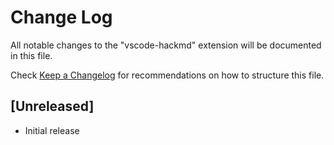 # Change Log

All notable changes to the "vscode-hackmd" extension will be documented in this file.

Check [Keep a Changelog](http://keepachangelog.com/) for recommendations on how to structure this file.

## [Unreleased]

- Initial release